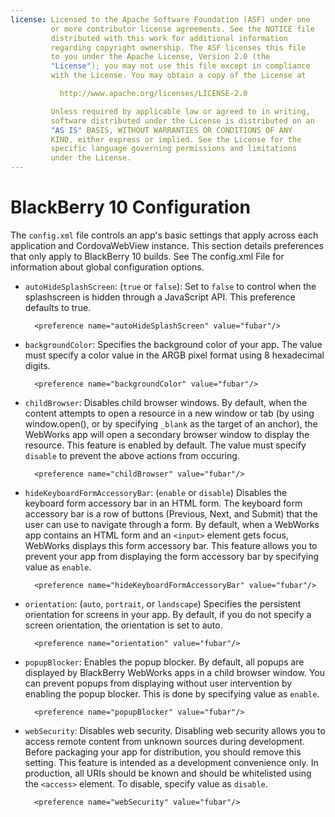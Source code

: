 ```yaml
---
license: Licensed to the Apache Software Foundation (ASF) under one
         or more contributor license agreements. See the NOTICE file
         distributed with this work for additional information
         regarding copyright ownership. The ASF licenses this file
         to you under the Apache License, Version 2.0 (the
         "License"); you may not use this file except in compliance
         with the License. You may obtain a copy of the License at

           http://www.apache.org/licenses/LICENSE-2.0

         Unless required by applicable law or agreed to in writing,
         software distributed under the License is distributed on an
         "AS IS" BASIS, WITHOUT WARRANTIES OR CONDITIONS OF ANY
         KIND, either express or implied. See the License for the
         specific language governing permissions and limitations
         under the License.
---
```


# BlackBerry 10 Configuration

The `config.xml` file controls an app's basic settings that apply
across each application and CordovaWebView instance. This section
details preferences that only apply to BlackBerry 10 builds. See The
config.xml File for information about global configuration options.

* `autoHideSplashScreen`: (`true` or `false`): Set to `false` to control when the splashscreen
  is hidden through a JavaScript API. This preference defaults to true.

        <preference name="autoHideSplashScreen" value="fubar"/>

* `backgroundColor`: Specifies the background color of your app. The value must specify
  a color value in the ARGB pixel format using 8 hexadecimal digits.

        <preference name="backgroundColor" value="fubar"/>

* `childBrowser`: Disables child browser windows. By default, when the content attempts
  to open a resource in a new window or tab (by using window.open(), or by specifying `_blank`
  as the target of an anchor), the WebWorks app will open a secondary browser window
  to display the resource. This feature is enabled by default. The value must specify
  `disable` to prevent the above actions from occuring.

        <preference name="childBrowser" value="fubar"/>

* `hideKeyboardFormAccessoryBar`: (`enable` or `disable`) Disables the keyboard form
  accessory bar in an HTML form. The keyboard form accessory bar is a row of
  buttons (Previous, Next, and Submit) that the user can use to navigate through a form.
  By default, when a WebWorks app contains an HTML form and an `<input>` element gets
  focus, WebWorks displays this form accessory bar. This feature allows you to prevent your
  app from displaying the form accessory bar by specifying value as `enable`.

        <preference name="hideKeyboardFormAccessoryBar" value="fubar"/>

* `orientation`: (`auto`, `portrait`, or `landscape`) Specifies the persistent orientation
  for screens in your app. By default, if you do not specify a screen orientation,
  the orientation is set to auto.

        <preference name="orientation" value="fubar"/>

* `popupBlocker`: Enables the popup blocker. By default, all popups are displayed by
  BlackBerry WebWorks apps in a child browser window. You can prevent popups from displaying
  without user intervention by enabling the popup blocker. This is done by specifying
  value as `enable`.

        <preference name="popupBlocker" value="fubar"/>

* `webSecurity`: Disables web security. Disabling web security allows you to access
  remote content from unknown sources during development. Before packaging your app for
  distribution, you should remove this setting. This feature is intended as a
  development convenience only. In production, all URIs should be known and should be
  whitelisted using the `<access>` element. To disable, specify value as `disable`.

        <preference name="webSecurity" value="fubar"/>

<!--

 #### Disable Cursor

* `disable-cursor` with values `true` or `false`

  * example: `<preference name="disable-cursor" value="true" />`

  * prevents a mouse-icon/cursor from being displayed on the app -
    desugars to `<rim:navigation />`. See [the BlackBerry
    documentation](https://bdsc.webapps.blackberry.com/html5/documentation/ww_developing/rim_navigation_element_1582456_11.html)
    for more details

  * default is _false_

-->
